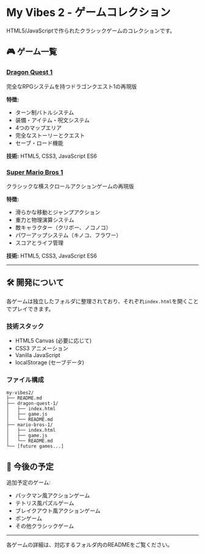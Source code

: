 # My Vibes 2 - ゲームコレクション

HTML5/JavaScriptで作られたクラシックゲームのコレクションです。

## 🎮 ゲーム一覧

### [Dragon Quest 1](./dragon-quest-1/)
完全なRPGシステムを持つドラゴンクエスト1の再現版

**特徴:**
- ターン制バトルシステム
- 装備・アイテム・呪文システム
- 4つのマップエリア
- 完全なストーリーとクエスト
- セーブ・ロード機能

**技術:** HTML5, CSS3, JavaScript ES6

### [Super Mario Bros 1](./mario-bros-1/)
クラシックな横スクロールアクションゲームの再現版

**特徴:**
- 滑らかな移動とジャンプアクション
- 重力と物理演算システム
- 敵キャラクター（クリボー、ノコノコ）
- パワーアップシステム（キノコ、フラワー）
- スコアとライフ管理

**技術:** HTML5, CSS3, JavaScript ES6

---

## 🛠️ 開発について

各ゲームは独立したフォルダに整理されており、それぞれ`index.html`を開くことでプレイできます。

### 技術スタック
- HTML5 Canvas (必要に応じて)
- CSS3 アニメーション
- Vanilla JavaScript
- localStorage (セーブデータ)

### ファイル構成
```
my-vibes2/
├── README.md
├── dragon-quest-1/
│   ├── index.html
│   ├── game.js
│   └── README.md
├── mario-bros-1/
│   ├── index.html
│   ├── game.js
│   └── README.md
└── [future games...]
```

## 🚀 今後の予定

追加予定のゲーム:
- パックマン風アクションゲーム
- テトリス風パズルゲーム
- ブレイクアウト風アクションゲーム
- ポンゲーム
- その他クラシックゲーム

---

各ゲームの詳細は、対応するフォルダ内のREADMEをご覧ください。